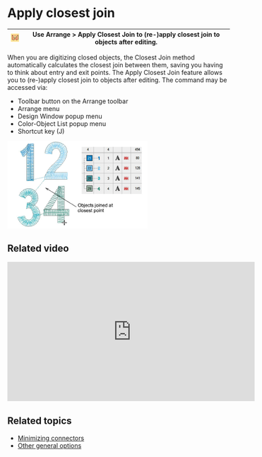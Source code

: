 # Apply closest join

| ![ApplyClosestJoin.png](assets/ApplyClosestJoin.png) | Use Arrange > Apply Closest Join to (re-)apply closest join to objects after editing. |
| ---------------------------------------------------- | ------------------------------------------------------------------------------------- |

When you are digitizing closed objects, the Closest Join method automatically calculates the closest join between them, saving you having to think about entry and exit points. The Apply Closest Join feature allows you to (re-)apply closest join to objects after editing. The command may be accessed via:

- Toolbar button on the Arrange toolbar
- Arrange menu
- Design Window popup menu
- Color-Object List popup menu
- Shortcut key (J)

![summary_-_edit00153.png](assets/summary_-_edit00153.png)

## Related video

<iframe src="https://www.youtube.com/embed/S4dvCkt3JgU" frameborder="0" 
		 allow="accelerometer; autoplay; encrypted-media; gyroscope; picture-in-picture" 
		 allowfullscreen="" style="width: 560px; height: 315px;">
<p>&#160;</p>
</iframe>

## Related topics

- [Minimizing connectors](../../Quality/connectors/Minimizing_connectors)
- [Other general options](../../Setup/settings/Other_general_options)
